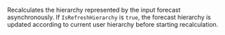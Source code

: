 Recalculates the hierarchy represented by the input forecast asynchronously. If `IsRefreshHierarchy` is `true`, the forecast hierarchy is updated according to current user hierarchy before starting recalculation.